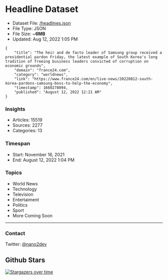 # Headline Dataset

- Dataset File: [/headlines.json](https://raw.githubusercontent.com/fwd/news/master/headlines.json) 
- File Type: JSON
- File Size: ~**6MB**
- Updated: Aug 12, 2022 1:05 PM

```
{
    "title": "The heir and de facto leader of Samsung group received a presidential pardon Friday, the latest example of South Korea's long tradition of freeing business leaders convicted of corruption on economic grounds",
    "domain": "france24.com",
    "category": "worldnews",
    "link": "https://www.france24.com/en/live-news/20220812-south-korea-pardons-samsung-boss-to-help-the-economy",
    "timestamp": 1660278094,
    "published": "August 12, 2022 12:21 AM"
}
```

### Insights

- Articles: 15519
- Sources: 2277
- Categories: 13

### Timespan

- Start: November 16, 2021
- End: August 12, 2022 1:04 PM

### Topics

- World News
- Technology
- Television
- Entertaiment
- Politics
- Sport
- More Coming Soon

---

### Contact 

Twitter: [@nano2dev](https://twitter.com/nano2dev)

## Github Stars

[![Stargazers over time](https://starchart.cc/fwd/news.svg)](https://starchart.cc/fwd/news)
	